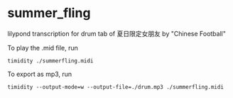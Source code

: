 # summer_fling
lilypond transcription for drum tab of 夏日限定女朋友 by "Chinese Football"

To play the .mid file, run 

```
timidity ./summerfling.midi

```

To export as mp3, run

```
timidity --output-mode=w --output-file=./drum.mp3 ./summerfling.midi
```

